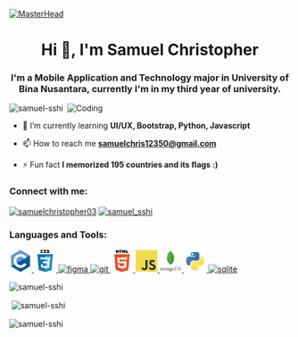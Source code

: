 [![MasterHead](https://camo.githubusercontent.com/0a9108cfcbe39b4394f02381a7832bed5d7a33b334e0d6d336e638fbdcf19069/68747470733a2f2f6d79776562323030322e77337370616365732e636f6d2f4e65772d504e432d416e696d617465642d42616e6e6572732e676966)](https://rishavchanda.io)

<h1 align="center">Hi 👋, I'm Samuel Christopher</h1>
<h3 align="center">I'm a Mobile Application and Technology major in University of Bina Nusantara, currently I'm in my third year of university.</h3>

<img align="right" alt="Coding" width="400" src="https://media0.giphy.com/media/qgQUggAC3Pfv687qPC/giphy.gif?cid=790b7611ec0e4235d23ba8736b8575c2d3357953fea86f58&rid=giphy.gif&ct=g">

<p align="left"> <img src="https://komarev.com/ghpvc/?username=samuel-sshi&label=Profile%20views&color=0e75b6&style=flat" alt="samuel-sshi" /> </p>

- 🌱 I’m currently learning **UI/UX, Bootstrap, Python, Javascript**

- 📫 How to reach me **samuelchris12350@gmail.com**

- ⚡ Fun fact **I memorized 195 countries and its flags :)**

<h3 align="left">Connect with me:</h3>
<p align="left">
<a href="https://linkedin.com/in/samuelchristopher03" target="blank"><img align="center" src="https://raw.githubusercontent.com/rahuldkjain/github-profile-readme-generator/master/src/images/icons/Social/linked-in-alt.svg" alt="samuelchristopher03" height="30" width="40" /></a>
<a href="https://instagram.com/samuel_sshi" target="blank"><img align="center" src="https://raw.githubusercontent.com/rahuldkjain/github-profile-readme-generator/master/src/images/icons/Social/instagram.svg" alt="samuel_sshi" height="30" width="40" /></a>
</p>

<h3 align="left">Languages and Tools:</h3>
<p align="left"> <a href="https://www.cprogramming.com/" target="_blank" rel="noreferrer"> <img src="https://raw.githubusercontent.com/devicons/devicon/master/icons/c/c-original.svg" alt="c" width="40" height="40"/> </a> <a href="https://www.w3schools.com/css/" target="_blank" rel="noreferrer"> <img src="https://raw.githubusercontent.com/devicons/devicon/master/icons/css3/css3-original-wordmark.svg" alt="css3" width="40" height="40"/> </a> <a href="https://www.figma.com/" target="_blank" rel="noreferrer"> <img src="https://www.vectorlogo.zone/logos/figma/figma-icon.svg" alt="figma" width="40" height="40"/> </a> <a href="https://git-scm.com/" target="_blank" rel="noreferrer"> <img src="https://www.vectorlogo.zone/logos/git-scm/git-scm-icon.svg" alt="git" width="40" height="40"/> </a> <a href="https://www.w3.org/html/" target="_blank" rel="noreferrer"> <img src="https://raw.githubusercontent.com/devicons/devicon/master/icons/html5/html5-original-wordmark.svg" alt="html5" width="40" height="40"/> </a> <a href="https://developer.mozilla.org/en-US/docs/Web/JavaScript" target="_blank" rel="noreferrer"> <img src="https://raw.githubusercontent.com/devicons/devicon/master/icons/javascript/javascript-original.svg" alt="javascript" width="40" height="40"/> </a> <a href="https://www.mongodb.com/" target="_blank" rel="noreferrer"> <img src="https://raw.githubusercontent.com/devicons/devicon/master/icons/mongodb/mongodb-original-wordmark.svg" alt="mongodb" width="40" height="40"/> </a> <a href="https://www.python.org" target="_blank" rel="noreferrer"> <img src="https://raw.githubusercontent.com/devicons/devicon/master/icons/python/python-original.svg" alt="python" width="40" height="40"/> </a> <a href="https://www.sqlite.org/" target="_blank" rel="noreferrer"> <img src="https://www.vectorlogo.zone/logos/sqlite/sqlite-icon.svg" alt="sqlite" width="40" height="40"/> </a> </p>

<p><img align="center" src="https://github-readme-stats.vercel.app/api/top-langs?username=samuel-sshi&show_icons=true&locale=en&layout=compact" alt="samuel-sshi" /></p>

<p>&nbsp;<img align="center" src="https://github-readme-stats.vercel.app/api?username=samuel-sshi&show_icons=true&locale=en" alt="samuel-sshi" /></p>

<p><img align="center" src="https://github-readme-streak-stats.herokuapp.com/?user=samuel-sshi&" alt="samuel-sshi" /></p>
